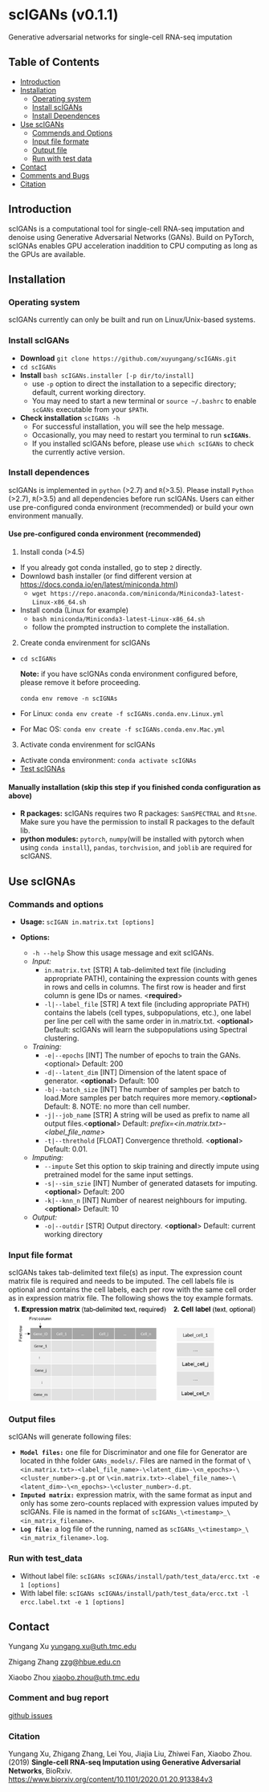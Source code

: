 # scIGANs (v0.1.1)
Generative adversarial networks for single-cell RNA-seq imputation
## Table of Contents
- [Introduction](#introduction)
- [Installation](#install)
  - [Operating system](#os)
  - [Install scIGANs](#build)
  - [Install Dependences](#depend)
- [Use scIGANs](#run)
  - [Commends and Options](#cmd)
  - [Input file formate](#input)
  - [Output file](#output)
  - [Run with test data](#test)
- [Contact](#contac)
- [Comments and Bugs](#issue)
- [Citation](#cite)
## <a name="introduction"></a>Introduction
scIGANs is a computational tool for single-cell RNA-seq imputation and denoise using Generative Adversarial Networks (GANs). Build on PyTorch, scIGNAs enables GPU acceleration inaddition to CPU computing as long as the GPUs are available.
## <a name="install"></a>Installation
### <a name="os"></a>Operating system
scIGANs currently can only be built and run on Linux/Unix-based systems.
### <a name="build"></a>Install scIGANs
- **Download** `git clone https://github.com/xuyungang/scIGANs.git`
- `cd scIGANs`
- **Install** `bash scIGANs.installer [-p dir/to/install]`
  - use `-p` option to direct the installation to a sepecific directory; default, current working directory.
  - You may need to start a new terminal or `source ~/.bashrc` to enable `scGANs` executable from your `$PATH`.
- **Check installation** `scIGANs -h`
  - For successful installation, you will see the help message.
  - Occasionally, you may need to restart you terminal to run **`scIGANs`**.
  - If you installed scIGANs before, please use `which scIGANs` to check the currently active version.
### <a name="depend"></a>Install dependences
scIGANs is implemented in `python` (>2.7) and `R`(>3.5). Please install `Python` (>2.7), `R`(>3.5) and all dependencies before run scIGANs. Users can either use pre-configured conda environment (recommended) or build your own environment manually.
  #### Use pre-configured conda environment (recommended)
  1. Install conda (>4.5)
  - If you already got conda installed, go to step `2` directly.
  - Downlowd bash installer (or find different version at https://docs.conda.io/en/latest/miniconda.html)
    - `wget https://repo.anaconda.com/miniconda/Miniconda3-latest-Linux-x86_64.sh`
  - Install conda (Linux for example)
    - `bash miniconda/Miniconda3-latest-Linux-x86_64.sh`
    - follow the prompted instruction to complete the installation.
  2. Create conda envirenment for scIGANs
  - `cd scIGANs`
    
    **Note:** if you have scIGNAs conda environment configured before, please remove it before proceeding.
    
    `conda env remove -n scIGNAs`
  - For Linux: `conda env create -f scIGANs.conda.env.Linux.yml`
  - For Mac OS: `conda env create -f scIGANs.conda.env.Mac.yml`

  3. Activate conda envirenment for scIGANs
  - Activate conda environment: `conda activate scIGNAs`
  - [Test scIGNAs](#test)
  ####  Manually installation (skip this step if you finished conda configuration as above)
  - **R packages:**  scIGANs requires two R packages: `SamSPECTRAL` and `Rtsne`. Make sure you have the permission to install R packages to the default lib.
  - **python modules:** `pytorch`, `numpy`(will be installed with pytorch when using `conda install`), `pandas`, `torchvision`, and `joblib` are required for scIGANS.
## <a name="run"></a>Use scIGNAs
### <a name="cmd"></a>Commands and options

- **Usage:** `scIGAN in.matrix.txt [options]`

- **Options:**

    - `-h --help`      Show this usage message and exit scIGANs. 
    - *Input:*
        - `in.matrix.txt` \[STR\]  A tab-delimited text file (including appropriate PATH), containing the expression counts with genes in 
                         rows and cells in columns. The  first row is header and first column is gene IDs
                         or names. \<**required**\> 
        - `-l|--label_file` \[STR\]  A text file (including appropriate PATH) contains the labels (cell types, subpopulations, etc.), 
                                one label per line per cell  with the same order in in.matrix.txt. \<**optional**\> 
                                Default: scIGANs will learn the subpopulations using Spectral clustering.
    - *Training:*
        - `-e|--epochs`   \[INT\]   The number of epochs to train the GANs. \<optional\> Default: 200
        - `-d|--latent_dim` \[INT\]   Dimension of the latent space of generator. \<**optional**\> Default: 100
        - `-b|--batch_size` \[INT\]   The number of samples per batch to load.More samples per batch requires more memory.\<**optional**\> Default: 8. NOTE: no more than cell number.
        - `-j|--job_name` \[STR\]   A string will be used as prefix to name all output files.\<**optional**> Default: *prefix=\<in.matrix.txt>-<label_file_name>*
        - `-t|--threthold`  \[FLOAT\] Convergence threthold. \<**optional**> Default: 0.01.
    - *Imputing:*
        - `--impute`         Set this option to skip training and directly impute using pretrained model for the same input settings.
        - `-s|--sim_szie`   \[INT\]   Number of generated datasets for imputing. \<**optional**> Default: 200
        - `-k|--knn_n`      \[INT\]   Number of nearest neighbours for imputing. \<**optional**> Default: 10
    - *Output:*
         - `-o|--outdir`    \[STR\]   Output directory. \<**optional**> Default: current working directory
### <a name="input"></a>Input file format
scIGANs takes tab-delimited text file(s) as input. The expression count matrix file is required and needs to be imputed. The cell labels file is optional and contains the cell labels, each per row with the same cell order as in expression matrix file. The following shows the toy example formats.
![input format](test_data/scIGANs_input.png)
### <a name="output"></a>Output files
scIGANs will generate following files:
- **`Model files:`** one file for Discriminator and one file for Generator are located in thhe folder `GANs_models/`. Files are named in the format of `\<in.matrix.txt>-<label_file_name>-\<latent_dim>-\<n_epochs>-\<cluster_number>-g.pt` or `\<in.matrix.txt>-<label_file_name>-\<latent_dim>-\<n_epochs>-\<cluster_number>-d.pt`.
- **`Imputed matrix:`** expression matrix, with the same format as input and only has some zero-counts replaced with expression values imputed by scIGANs. File is named in the format of `scIGANs_\<timestamp>_\<in_matrix_filename>`.
- **`Log file:`** a log file of the running, named as `scIGANs_\<timestamp>_\<in_matrix_filename>.log`.

### <a name="test"></a>Run with test_data
- Without label file: `scIGANs scIGNAs/install/path/test_data/ercc.txt -e 1 [options]`
- With label file: `scIGANs scIGNAs/install/path/test_data/ercc.txt -l ercc.label.txt -e 1 [options]`
## <a name="contact"></a>Contact
Yungang Xu yungang.xu@uth.tmc.edu

Zhigang Zhang zzg@hbue.edu.cn

Xiaobo Zhou xiaobo.zhou@uth.tmc.edu
### <a name="issue"></a>Comment and bug report
[github issues](https://github.com/xuyungang/scIGANs0.1.1/issues)
### <a name="cite"></a>Citation
Yungang Xu, Zhigang Zhang, Lei You, Jiajia Liu, Zhiwei Fan, Xiaobo Zhou. (2019) **Single-cell RNA-seq Imputation using Generative Adversarial Networks**, BioRxiv. https://www.biorxiv.org/content/10.1101/2020.01.20.913384v3

